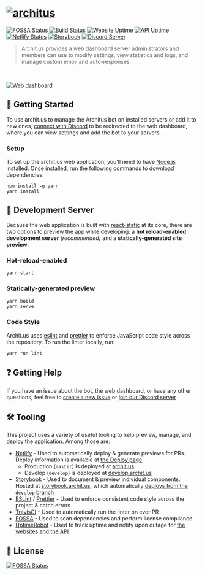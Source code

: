 # [![architus](https://i.imgur.com/vcZzSQC.png)](https://archit.us)

[![FOSSA Status](https://app.fossa.com/api/projects/git%2Bgithub.com%2Farchitus%2Farchit.us.svg?type=shield)](https://app.fossa.com/projects/git%2Bgithub.com%2Farchitus%2Farchit.us?ref=badge_shield) [![Build Status](https://travis-ci.org/architus/archit.us.svg?branch=master)](https://travis-ci.org/architus/archit.us) [![Website Uptime](https://img.shields.io/uptimerobot/ratio/7/m782992402-55108abd64186f416df0be18.svg?label=website%20uptime)](https://status.archit.us/) [![API Uptime](https://img.shields.io/uptimerobot/ratio/7/m782992399-3443671051db8aeaecfe7434.svg?label=API%20uptime)](https://status.archit.us/) [![Netlify Status](https://api.netlify.com/api/v1/badges/bbdc33fe-8cac-4466-beaa-97ea193d92f9/deploy-status)](https://app.netlify.com/sites/architus/deploys) [![Storybook](https://cdn.jsdelivr.net/gh/storybookjs/brand@master/badge/badge-storybook.svg)](https://storybook.archit.us) [![Discord Server](https://img.shields.io/discord/607637793107345431?color=7289DA&logo=discord&logoColor=white)](https://discord.gg/FpyhED)

> Archit.us provides a web dashboard server administrators and members can use to modify settings, view statistics and logs, and manage custom emoji and auto-responses
<br/>

[![Web dashboard](https://i.imgur.com/QDsegsp.png)](https://archit.us/app)

## 🚀 Getting Started

To use archit.us to manage the Architus bot on installed servers or add it to new ones, [connect with Discord](https://api.archit.us/login) to be redirected to the web dashboard, where you can view settings and add the bot to your servers.

### Setup

To set up the archit.us web application, you'll need to have [Node.js](https://nodejs.org/en/download/) installed. Once installed, run the following commands to download dependencies:

```console
npm install -g yarn
yarn install
```

## 📡 Development Server

Because the web application is built with [react-static](https://github.com/nozzle/react-static) at its core, there are two options to preview the app while developing: a **hot reload-enabled development server** *(recommended)* and a **statically-generated site preview**.

### Hot-reload-enabled

```console
yarn start
```

### Statically-generated preview

```console
yarn build
yarn serve
```

### Code Style

Archit.us uses [eslint](https://eslint.org/) and [prettier](https://prettier.io/) to enforce JavaScript code style across the repository. To run the linter locally, run:

```console
yarn run lint
```

## ❓ Getting Help

If you have an issue about the bot, the web dashboard, or have any other questions, feel free to [create a new issue](https://github.com/architus/archit.us/issues/new) or [join our Discord server](https://discord.gg/FpyhED)

## 🛠 Tooling

This project uses a variety of useful tooling to help preview, manage, and deploy the application. Among those are:

- [Netlify](https://www.netlify.com/) - Used to automatically deploy & generate previews for PRs. Deploy information is available at [the Deploy page](https://app.netlify.com/sites/architus/deploys)
  - Production (`master`) is deployed at [archit.us](https://archit.us/)
  - Develop (`develop`) is deployed at [develop.archit.us](https://develop.archit.us/)
- [Storybook](https://storybook.js.org/) - Used to document & preview individual components. Hosted at [storybook.archit.us](https://storybook.archit.us/), which automatically [deploys from the `develop` branch](https://app.netlify.com/sites/storybook-architus/deploys)
- [ESLint](https://eslint.org/) / [Prettier](https://prettier.io/) - Used to enforce consistent code style across the project & catch errors
- [TravisCI](https://travis-ci.org/) - Used to automatically run the linter on ever PR
- [FOSSA](https://fossa.com/) - Used to scan dependencies and perform license compliance
- [UptimeRobot](uptimerobot.com) - Used to track uptime and notify upon outage for [the websites and the API](https://status.archit.us/)

## 📜 License

[![FOSSA Status](https://app.fossa.io/api/projects/git%2Bgithub.com%2Farchitus%2Farchit.us.svg?type=large)](https://app.fossa.io/projects/git%2Bgithub.com%2Farchitus%2Farchit.us?ref=badge_large)

